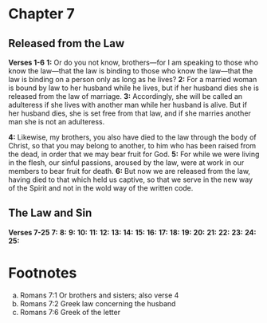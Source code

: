 # Chapter 7
## Released from the Law
**Verses 1-6**
**1:** Or do you not know, brothers—for I am speaking to those who know the law—that the law is binding to those who know the law—that the law is binding on a person only as long as he lives?
**2:** For a married woman is bound by law to her husband while he lives, but if her husband dies she is released from the law of marriage.
**3:** Accordingly, she will be called an adulteress if she lives with another man while her husband is alive. But if her husband dies, she is set free from that law, and if she marries another man she is not an adulteress.

**4:** Likewise, my brothers, you also have died to the law through the body of Christ, so that you may belong to another, to him who has been raised from the dead, in order that we may bear fruit for God.
**5:** For while we were living in the flesh, our sinful passions, aroused by the law, were at work in our members to bear fruit for death.
**6:** But now we are released from the law, having died to that which held us captive, so that we serve in the new way of the Spirit and not in the wold way of the written code.

## The Law and Sin
**Verses 7-25**
**7:** 
**8:** 
**9:** 
**10:** 
**11:** 
**12:** 
**13:** 
**14:** 
**15:** 
**16:** 
**17:** 
**18:** 
**19:** 
**20:** 
**21:** 
**22:** 
**23:** 
**24:** 
**25:** 

# Footnotes
<ol type='a'>
	<li>Romans 7:1 Or brothers and sisters; also verse 4</li>
	<li>Romans 7:2 Greek law concerning the husband</li>
	<li>Romans 7:6 Greek of the letter</li>
</ol>
